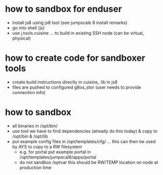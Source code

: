 # how to sandbox for enduser

- install js8 using js8 tool (see jumpscale 8 install remarks)
- go into shell (js)
- use j.tools.cuisine ... to build in existing SSH node (can be virtual, physical)

# how to create code for sandboxer tools

- create build instructions directly in cuisine_ lib in js8
- files are pushed to configured g8os_stor (user needs to provide connection info)

# how to sandbox

- all binaries in /opt/bin/
- use tool we have to find dependencies (already do this today) & copy to /opt/bin & /opt/lib
- put example config files in /opt/templates/cfg/ ...  this can then be used by AYS to copy to a RW filesystem
  - e.g. for portal put example portal in /opt/templates/jumpscal8/apps/portal 
  - do not sandbox /optvar this should be RW/TEMP location on node at production time

